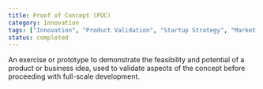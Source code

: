 ```yaml
---
title: Proof of Concept (POC)
category: Innovation
tags: ["Innovation", "Product Validation", "Startup Strategy", "Market Testing"]
status: completed
---
```

An exercise or prototype to demonstrate the feasibility and potential of a product or business idea, used to validate aspects of the concept before proceeding with full-scale development.